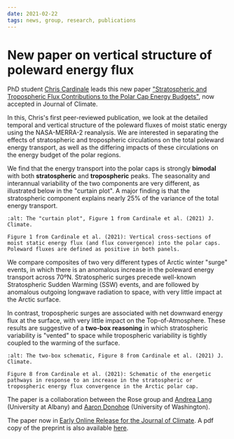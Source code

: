 ```yaml
---
date: 2021-02-22
tags: news, group, research, publications
---
```


# New paper on vertical structure of poleward energy flux

PhD student [Chris Cardinale](/people) leads this new paper ["Stratospheric and Tropospheric Flux Contributions to the Polar Cap Energy Budgets"](https://doi.org/10.1175/JCLI-D-20-0722.1), now accepted in Journal of Climate.

In this, Chris's first peer-reviewed publication, we look at the detailed temporal and vertical structure of the poleward fluxes of moist static energy using the NASA-MERRA-2 reanalysis.
We are interested in separating the effects of stratospheric and tropospheric circulations on the total poleward energy transport, as well as the differing impacts of these circulations on the energy budget of the polar regions.

We find that the energy transport into the polar caps is strongly **bimodal** with both **stratospheric** and **tropospheric** peaks. The seasonality and interannual variability of the two components are very different, as illustrated below in the "curtain plot". A major finding is that the stratospheric component explains nearly 25% of the variance of the total energy transport.

```{figure} /_static/images/Cardinale_Fig1_cropped.pdf
:alt: The "curtain plot", Figure 1 from Cardinale et al. (2021) J. Climate.

Figure 1 from Cardinale et al. (2021): Vertical cross-sections of moist static energy flux (and flux convergence) into the polar caps. Poleward fluxes are defined as positive in both panels.
```

We compare composites of two very different types of Arctic winter "surge" events, in which there is an anomalous increase in the poleward energy transport across 70ºN. Stratospheric surges precede well-known Stratospheric Sudden Warming (SSW) events, and are followed by anomalous outgoing longwave radiation to space, with very little impact at the Arctic surface.

In contrast, tropospheric surges are associated with net downward energy flux at the surface, with very little impact on the Top-of-Atmosphere. These results are suggestive of a **two-box reasoning** in which stratospheric variability is "vented" to space while tropospheric variability is tightly coupled to the warming of the surface.

```{figure} /_static/images/Cardinale_Fig8_cropped.pdf
:alt: The two-box schematic, Figure 8 from Cardinale et al. (2021) J. Climate.

Figure 8 from Cardinale et al. (2021): Schematic of the energetic pathways in response to an increase in the stratospheric or tropospheric energy flux convergence in the Arctic polar cap.
```

The paper is a collaboration between the Rose group and [Andrea Lang](http://www.atmos.albany.edu/facstaff/andrea/) (University at Albany) and [Aaron Donohoe](https://apl.uw.edu/people/profile.php?last_name=Donohoe&first_name=Aaron) (University of Washington).

The paper now in [Early Online Release for the Journal of Climate](https://journals.ametsoc.org/view/journals/clim/aop/JCLI-D-20-0722.1/JCLI-D-20-0722.1.xml). A pdf copy of the preprint is also available [here](http://www.atmos.albany.edu/facstaff/brose/resources/Publications/Cardinale_etal_JClim2021.pdf).
